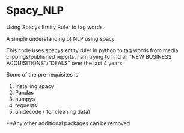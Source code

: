 # Spacy_NLP
Using Spacys  Entity Ruler to tag words. 

A simple understanding of NLP using spacy.

This code uses spacys entity ruler in python to tag words from media clippings/published reports.
I am trying to find all "NEW BUSINESS ACQUISITIONS"/"DEALS" over the last 4 years. 

Some of the pre-requisites is
1. Installing spacy
2. Pandas
3. numpys
4. requests
5. unidecode ( for cleaning data)

**Any other additional packages can be removed
